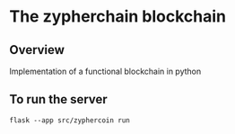 # The zypherchain blockchain 

## Overview
Implementation of a functional blockchain in python

## To run the server
```
flask --app src/zyphercoin run
```


